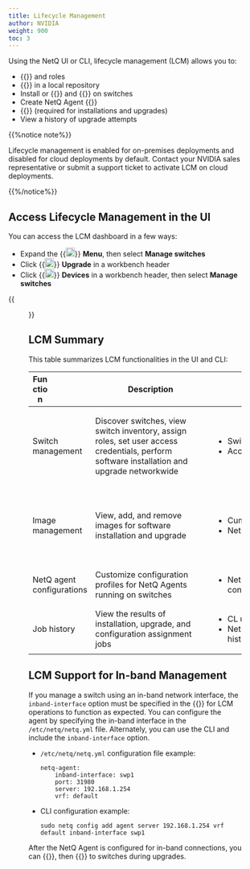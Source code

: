 ```yaml
---
title: Lifecycle Management
author: NVIDIA
weight: 900
toc: 3
---
```


Using the NetQ UI or CLI, lifecycle management (LCM) allows you to:

- {{<link title="Switch Management" text="Manage Cumulus Linux switch inventory">}} and roles
- {{<link title="NetQ and Network OS Images" text="Manage Cumulus Linux and NetQ images">}} in a local repository
- Install or {{<link title="Upgrade NetQ Agent" text="upgrade NetQ (Agents and CLI)">}} and {{<link title="Upgrade Cumulus Linux" text="Cumulus Linux">}} on switches
- Create NetQ Agent {{<link title="Upgrade NetQ Agent/#agent-configuration-profiles" text="configuration profiles">}}
- {{<link title="Credentials and Profiles" text="Configure switch access credentials and profiles">}} (required for installations and upgrades)
- View a history of upgrade attempts

{{%notice note%}}

Lifecycle management is enabled for on-premises deployments and disabled for cloud deployments by default. Contact your NVIDIA sales representative or submit a support ticket to activate LCM on cloud deployments.

{{%/notice%}}

## Access Lifecycle Management in the UI

You can access the LCM dashboard in a few ways:

- Expand the {{<img src="https://icons.cumulusnetworks.com/01-Interface-Essential/03-Menu/navigation-menu.svg" width="18" height="18">}} **Menu**, then select **Manage switches**
- Click {{<img src="https://icons.cumulusnetworks.com/05-Internet-Networks-Servers/06-Servers/server-upload.svg" width="18" height="18">}} **Upgrade** in a workbench header
- Click {{<img src="/images/netq/devices.svg" height="18" width="18">}} **Devices** in a workbench header, then select **Manage switches**

{{<figure src="/images/netq/manage-switch-assets-450.png" alt="dashboard displaying switch management tab" width="700">}}

## LCM Summary

This table summarizes LCM functionalities in the UI and CLI:

| <div style="width:30px">Function </div> | <div style="width:220px">Description</div> | <div style="width:220px">NetQ UI Cards</div> | <div style="width:220px">NetQ CLI Commands</div> |
| --- | --- | --- | --- |
| Switch management | Discover switches, view switch inventory, assign roles, set user access credentials, perform software installation and upgrade networkwide | <ul><li>Switches</li><li>Access profiles</li></ul> | <ul><li>netq lcm show switches</li><li>netq lcm add role</li><li>netq lcm upgrade</li><li>netq lcm add/del/show credentials</li><li>netq lcm discover</li></ul> |
| Image management | View, add, and remove images for software installation and upgrade | <ul><li>Cumulus Linux images</li><li>NetQ images</li></ul> | <ul><li>netq lcm add/del/show netq-image</li><li>netq lcm add/del/show cl-images</li><li>netq lcm add/show default-version</li></ul> |
| NetQ agent configurations | Customize configuration profiles for NetQ Agents running on switches | <ul><li>NetQ agent configurations</li>| <ul><li>netq lcm add/del/show netq-config</li></ul> |
| Job history | View the results of installation, upgrade, and configuration assignment jobs | <ul><li>CL upgrade history</li><li>NetQ install and upgrade history</li></ul> | <ul><li>netq lcm show status</li><li>netq lcm show upgrade-jobs</li></ul> |
## LCM Support for In-band Management

If you manage a switch using an in-band network interface, the `inband-interface` option must be specified in the {{<link url="Install-NetQ-Agents/#configure-netq-agents-using-the-netq-cli" text="initial agent configuration">}} for LCM operations to function as expected. You can configure the agent by specifying the in-band interface in the `/etc/netq/netq.yml` file. Alternately, you can use the CLI and include the `inband-interface` option.

- `/etc/netq/netq.yml` configuration file example:

    ```
    netq-agent:
        inband-interface: swp1
        port: 31980
        server: 192.168.1.254
        vrf: default
    ```

- CLI configuration example:

    ```
    sudo netq config add agent server 192.168.1.254 vrf default inband-interface swp1
    ```
After the NetQ Agent is configured for in-band connections, you can {{<link title="Upgrade NetQ Agent/#agent-configuration-profiles" text="create custom agent configuration profiles">}}, then {{<link title="Upgrade NetQ Agent/#apply-configuration-profiles" text="apply the custom profiles">}} to switches during upgrades.